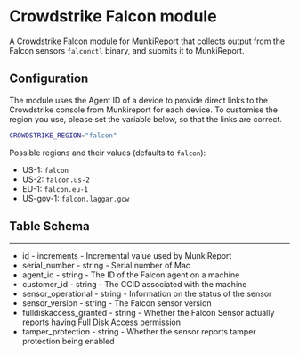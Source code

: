 Crowdstrike Falcon module
==============

A Crowdstrike Falcon module for MunkiReport that collects output from the Falcon sensors `falconctl` binary, and submits it to MunkiReport.

## Configuration

The module uses the Agent ID of a device to provide direct links to the Crowdstrike console from Munkireport for each device. To customise the region you use, please set the variable below, so that the links are correct.

```sh
CROWDSTRIKE_REGION="falcon"
```

Possible regions and their values (defaults to `falcon`):
* US-1: `falcon`
* US-2: `falcon.us-2`
* EU-1: `falcon.eu-1`
* US-gov-1: `falcon.laggar.gcw`

## Table Schema
---
* id - increments - Incremental value used by MunkiReport
* serial_number - string - Serial number of Mac
* agent_id - string - The ID of the Falcon agent on a machine
* customer_id - string - The CCID associated with the machine
* sensor_operational - string - Information on the status of the sensor
* sensor_version - string - The Falcon sensor version
* fulldiskaccess_granted - string - Whether the Falcon Sensor actually reports having Full Disk Access permission
* tamper_protection - string - Whether the sensor reports tamper protection being enabled
